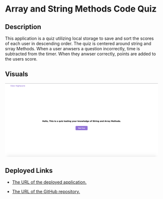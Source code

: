 # Array and String Methods Code Quiz

## Description
This application is a quiz utilizing local storage to
save and sort the scores of each user in descending order.
The quiz is centered around string and srray Methods. When
a user anwsers a question incorrectly, time is subtracted
from the timer. When they anwser correctly, points are
added to the users score.

## Visuals
![Quiz Thumbnail](Assets/images/quiz-thumbnail.png)

## Deployed Links

* [The URL of the deployed application.](https://simone188535.github.io/Array-and-String-Methods-Code-Quiz/)

* [The URL of the GitHub repository.](https://github.com/simone188535/Array-and-String-Methods-Code-Quiz)
